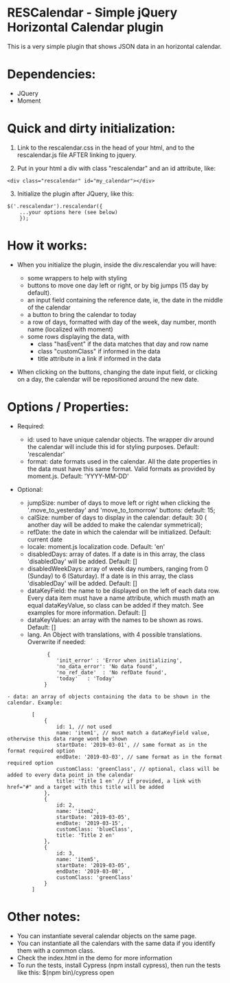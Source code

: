 # RESCalendar - Simple jQuery Horizontal Calendar plugin

This is a very simple plugin that shows JSON data in an horizontal calendar.

# Dependencies:
- JQuery
- Moment





# Quick and dirty initialization:
	
1. Link to the rescalendar.css in the head of your html, and to the rescalendar.js file AFTER linking to jquery.

2. Put in your html a div with class "rescalendar" and an id attribute, like:
		
```
<div class="rescalendar" id="my_calendar"></div>
```

3. Initialize the plugin after JQuery, like this:

```
$('.rescalendar').rescalendar({
	...your options here (see below)
	});
```


# How it works:

- When you initialize the plugin, inside the div.rescalendar you will have:
	
	- some wrappers to help with styling
	- buttons to move one day left or right, or by big jumps (15 day by default).
	- an input field containing the reference date, ie, the date in the middle of the calendar
	- a button to bring the calendar to today
	- a row of days, formatted with day of the week, day number, month name (localized with moment)
	- some rows displaying the data, with
		- class "hasEvent" if the data matches that day and row name
		- class "customClass" if informed in the data
		- title attribute in a link if informed in the data

- When clicking on the buttons, changing the date input field, or clicking on a day, the calendar will be repositioned around the new date.





# Options / Properties:

- Required:
	- id: used to have unique calendar objects. The wrapper div around the calendar will include this id for styling purposes. Default: 'rescalendar'
	- format: date formats used in the calendar. All the date properties in the data must have this same format. Valid formats as provided by moment.js. Default: 'YYYY-MM-DD'
	

- Optional:
	- jumpSize: number of days to move left or right when clicking the '.move_to_yesterday' and 'move_to_tomorrow' buttons: default: 15;
	- calSize: number of days to display in the calendar: default: 30 ( another day will be added to make the calendar symmetrical);
	- refDate: the date in which the calendar will be initialized. Default: current date
	- locale: moment.js localization code. Default: 'en'
	- disabledDays: array of dates. If a date is in this array, the class 'disabledDay' will be added. Default: []
	- disabledWeekDays: array of week day numbers, ranging from 0 (Sunday) to 6 (Saturday). If a date is in this array, the class 'disabledDay' will be added. Default: []
	- dataKeyField: the name to be displayed on the left of each data row. Every data item must have a name attribute, which musth math an equal dataKeyValue, so class can be added if they match. See examples for more information. Default: []
	- dataKeyValues: an array with the names to be shown as rows. Default: []
	- lang. An Object with translations, with 4 possible translations. Overwrite if needed:
```
			 {
                'init_error' : 'Error when initializing',
                'no_data_error': 'No data found',
                'no_ref_date'  : 'No refDate found',
                'today'   : 'Today'
            }
```
    - data: an array of objects containing the data to be shown in the calendar. Example:
```	
		[
            {
                id: 1, // not used
                name: 'item1', // must match a dataKeyField value, otherwise this data range wont be shown
                startDate: '2019-03-01', // same format as in the format required option
                endDate: '2019-03-03', // same format as in the format required option
                customClass: 'greenClass', // optional, class will be added to every data point in the calendar
                title: 'Title 1 en' // if provided, a link with href="#" and a target with this title will be added
            },
            {
                id: 2,
                name: 'item2',
                startDate: '2019-03-05',
                endDate: '2019-03-15',
                customClass: 'blueClass',
                title: 'Title 2 en'
            },
            {
                id: 3,
                name: 'item5',
                startDate: '2019-03-05',
                endDate: '2019-03-08',
                customClass: 'greenClass'
            }
        ]
```


# Other notes:

- You can instantiate several calendar objects on the same page. 
- You can instantiate all the calendars with the same data if you identify them with a common class.
- Check the index.html in the demo for more information
- To run the tests, install Cypress (npm install cypress), then run the tests like this: $(npm bin)/cypress open



